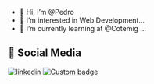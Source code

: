 - 👋 Hi, I’m @Pedro
- 👀 I’m interested in Web Development...
- 🌱 I’m currently learning at @Cotemig ...
## 🔗 Social Media
[![linkedin](https://img.shields.io/badge/linkedin-0A66C2?style=for-the-badge&logo=linkedin&logoColor=white)](https://www.linkedin.com/in/pedro-henrique-dos-reis-braga-xavier/)
[![Custom badge](https://img.shields.io/endpoint?color=Red&label=Instagram&logo=Instagram&logoColor=white&style=for-the-badge)](https://www.instagram.com/pedr.hdr/)

  
    

<!---
PedroXA/PedroXA is a ✨ special ✨ repository because its `README.md` (this file) appears on your GitHub profile.
You can click the Preview link to take a look at your changes.
--->
